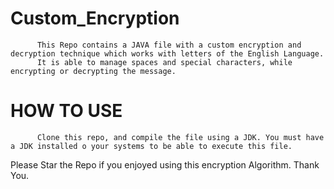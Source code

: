 # Custom_Encryption
          This Repo contains a JAVA file with a custom encryption and decryption technique which works with letters of the English Language.
          It is able to manage spaces and special characters, while encrypting or decrypting the message. 
          
# HOW TO USE
          Clone this repo, and compile the file using a JDK. You must have a JDK installed o your systems to be able to execute this file.
          
          
          
          
Please Star the Repo if you enjoyed using this encryption Algorithm. Thank You.
